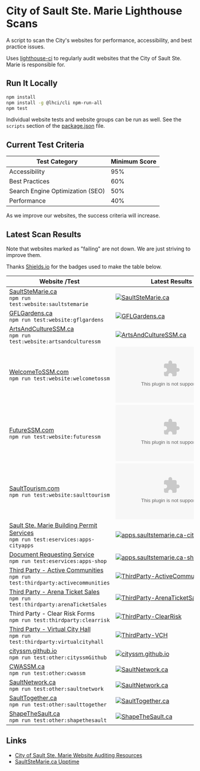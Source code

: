 # City of Sault Ste. Marie Lighthouse Scans

A script to scan the City's websites for performance, accessibility, and best practice issues.

Uses [lighthouse-ci](https://github.com/GoogleChrome/lighthouse-ci)
to regularly audit websites that the City of Sault Ste. Marie is responsible for.

## Run It Locally

```bash
npm install
npm install -g @lhci/cli npm-run-all
npm test
```

Individual website tests and website groups can be run as well.
See the `scripts` section of the [package.json](package.json) file.

## Current Test Criteria

| Test Category                    | Minimum Score |
| -------------------------------- | ------------- |
| Accessibility                    | 95%           |
| Best Practices                   | 60%           |
| Search Engine Optimization (SEO) | 50%           |
| Performance                      | 40%           |

As we improve our websites, the success criteria will increase.

## Latest Scan Results

Note that websites marked as "failing" are not down.  We are just striving to improve them.

Thanks [Shields.io](https://shields.io/) for the badges used to make the table below.

| Website /Test                                                                                                                                                                                                             | Latest Results                                                                                                                                                                                                                                                                |
| ------------------------------------------------------------------------------------------------------------------------------------------------------------------------------------------------------------------------- | ----------------------------------------------------------------------------------------------------------------------------------------------------------------------------------------------------------------------------------------------------------------------------- |
| [SaultSteMarie.ca](https://saultstemarie.ca/)<br />`npm run test:website:saultstemarie`                                                                                                                                   | [![SaultSteMarie.ca](https://img.shields.io/github/workflow/status/cityssm/lighthouse-scans/SaultSteMarie.ca?label=%20&style=for-the-badge)](https://github.com/cityssm/lighthouse-scans/actions?query=workflow%3ASaultSteMarie.ca)                                           |
| [GFLGardens.ca](http://gflgardens.ca/)<br />`npm run test:website:gflgardens`                                                                                                                                             | [![GFLGardens.ca](https://img.shields.io/github/workflow/status/cityssm/lighthouse-scans/GFLGardens.ca?label=%20&style=for-the-badge)](https://github.com/cityssm/lighthouse-scans/actions?query=workflow%3AGFLGardens.ca)                                                    |
| [ArtsAndCultureSSM.ca](https://artsandculturessm.ca/)<br />`npm run test:website:artsandculturessm`                                                                                                                       | [![ArtsAndCultureSSM.ca](https://img.shields.io/github/workflow/status/cityssm/lighthouse-scans/ArtsAndCultureSSM.ca?label=%20&style=for-the-badge)](https://github.com/cityssm/lighthouse-scans/actions?query=workflow%3AArtsAndCultureSSM.ca)                               |
| [WelcomeToSSM.com](https://welcometossm.com/)<br />`npm run test:website:welcometossm`                                                                                                                                    | [![WelcomeToSSM.com](https://img.shields.io/github/workflow/status/cityssm/lighthouse-scans/WelcomeToSSM.com?label=%20&style=for-the-badge)](https://github.com/cityssm/lighthouse-scans/actions?query=workflow%3AWelcomeToSSM.com)                                           |
| [FutureSSM.com](https://futuressm.com/)<br />`npm run test:website:futuressm`                                                                                                                                             | [![FutureSSM.com](https://img.shields.io/github/workflow/status/cityssm/lighthouse-scans/FutureSSM.com?label=%20&style=for-the-badge)](https://github.com/cityssm/lighthouse-scans/actions?query=workflow%3AFutureSSM.com)                                                    |
| [SaultTourism.com](https://saulttourism.com/)<br />`npm run test:website:saulttourism`                                                                                                                                    | [![SaultTourism.com](https://img.shields.io/github/workflow/status/cityssm/lighthouse-scans/SaultTourism.com?label=%20&style=for-the-badge)](https://github.com/cityssm/lighthouse-scans/actions?query=workflow%3ASaultTourism.com)                                           |
| [Sault Ste. Marie Building Permit Services](https://apps.saultstemarie.ca/cityapps/index.asp)<br />`npm run test:eservices:apps-cityapps`                                                                                 | [![apps.saultstemarie.ca-cityapps](https://img.shields.io/github/workflow/status/cityssm/lighthouse-scans/apps.saultstemarie.ca-cityapps?label=%20&style=for-the-badge)](https://github.com/cityssm/lighthouse-scans/actions?query=workflow%3Aapps.saultstemarie.ca-cityapps) |
| [Document Requesting Service](https://apps.saultstemarie.ca/cityapps/shop)<br />`npm run test:eservices:apps-shop`                                                                                                        | [![apps.saultstemarie.ca-shop](https://img.shields.io/github/workflow/status/cityssm/lighthouse-scans/apps.saultstemarie.ca-shop?label=%20&style=for-the-badge)](https://github.com/cityssm/lighthouse-scans/actions?query=workflow%3Aapps.saultstemarie.ca-shop)             |
| [Third Party - Active Communities](https://ca.apm.activecommunities.com/saultstemarie/Home)<br />`npm run test:thirdparty:activecommunities`                                                                              | [![ThirdParty-ActiveCommunities](https://img.shields.io/github/workflow/status/cityssm/lighthouse-scans/ThirdParty-ActiveCommunities?label=%20&style=for-the-badge)](https://github.com/cityssm/lighthouse-scans/actions?query=workflow%3AThirdParty-ActiveCommunities)       |
| [Third Party - Arena Ticket Sales](https://gflgardens.evenue.net/cgi-bin/ncommerce3/SEGetGroupList?groupCode=SC&linkID=global-steelback&shopperContext=&caller=&appCode=)<br />`npm run test:thirdparty:arenaTicketSales` | [![ThirdParty-ArenaTicketSales](https://img.shields.io/github/workflow/status/cityssm/lighthouse-scans/ThirdParty-ArenaTicketSales?label=%20&style=for-the-badge)](https://github.com/cityssm/lighthouse-scans/actions?query=workflow%3AThirdParty-ArenaTicketSales)          |
| Third Party - Clear Risk Forms<br />`npm run test:thirdparty:clearrisk`                                                                                                                                                   | [![ThirdParty-ClearRisk](https://img.shields.io/github/workflow/status/cityssm/lighthouse-scans/ThirdParty-ClearRisk?label=%20&style=for-the-badge)](https://github.com/cityssm/lighthouse-scans/actions?query=workflow%3AThirdParty-ClearRisk)                               |
| [Third Party - Virtual City Hall](https://myfinance.saultstemarie.ca/vch/)<br />`npm run test:thirdparty:virtualcityhall`                                                                                                 | [![ThirdParty-VCH](https://img.shields.io/github/workflow/status/cityssm/lighthouse-scans/ThirdParty-VCH?label=%20&style=for-the-badge)](https://github.com/cityssm/lighthouse-scans/actions?query=workflow%3AThirdParty-VCH)                                                 |
| [cityssm.github.io](https://cityssm.github.io/)<br />`npm run test:other:cityssmGithub`                                                                                                                                   | [![cityssm.github.io](https://img.shields.io/github/workflow/status/cityssm/lighthouse-scans/cityssm.github.io?label=%20&style=for-the-badge)](https://github.com/cityssm/lighthouse-scans/actions?query=workflow%3Acityssm.github.io)                                        |
| [CWASSM.ca](https://cwassm.ca/)<br />`npm run test:other:cwassm`                                                                                                                                                          | [![SaultNetwork.ca](https://img.shields.io/github/workflow/status/cityssm/lighthouse-scans/CWASSM.ca?label=%20&style=for-the-badge)](https://github.com/cityssm/lighthouse-scans/actions?query=workflow%3ACWASSM.ca)                                                          |
| [SaultNetwork.ca](https://saultnetwork.ca/)<br />`npm run test:other:saultnetwork`                                                                                                                                        | [![SaultNetwork.ca](https://img.shields.io/github/workflow/status/cityssm/lighthouse-scans/SaultNetwork.ca?label=%20&style=for-the-badge)](https://github.com/cityssm/lighthouse-scans/actions?query=workflow%3ASaultNetwork.ca)                                              |
| [SaultTogether.ca](https://www.saulttogether.ca/)<br />`npm run test:other:saulttogether`                                                                                                                                 | [![SaultTogether.ca](https://img.shields.io/github/workflow/status/cityssm/lighthouse-scans/SaultTogether.ca?label=%20&style=for-the-badge)](https://github.com/cityssm/lighthouse-scans/actions?query=workflow%3ASaultTogether.ca)                                           |
| [ShapeTheSault.ca](https://shapethesault.ca/)<br />`npm run test:other:shapethesault`                                                                                                                                     | [![ShapeTheSault.ca](https://img.shields.io/github/workflow/status/cityssm/lighthouse-scans/ShapeTheSault.ca?label=%20&style=for-the-badge)](https://github.com/cityssm/lighthouse-scans/actions?query=workflow%3AShapeTheSault.ca)                                           |

## Links

-   [City of Sault Ste. Marie Website Auditing Resources](https://cityssm.github.io/website-auditing/)
-   [SaultSteMarie.ca Upptime](https://cityssm.github.io/upptime/)
